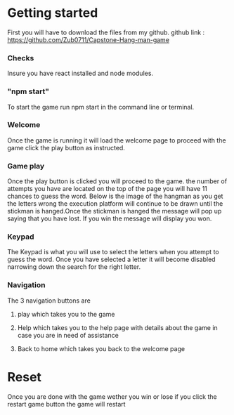 # Getting started

First you will have to download the files from my github.
github link : https://github.com/Zub0711/Capstone-Hang-man-game

### Checks

Insure you have react installed and node modules.

### "npm start"

To start the game run npm start in the command line or terminal.

### Welcome

Once the game is running it will load the welcome page to proceed
with the game click the play button as instructed.

### Game play

Once the play button is clicked you will proceed to the game.
the number of attempts you have are located on the top of the page you will have 11
chances to guess the word. Below is the image of the hangman as you get the letters wrong
the execution platform will continue to be drawn until the stickman is hanged.Once the
stickman is hanged the message will pop up saying that you have lost. If you win
the message will display you won.

### Keypad

The Keypad is what you will use to select the letters when you attempt to guess the word.
Once you have selected a letter it will become disabled narrowing down the search for the right
letter.

### Navigation

The 3 navigation buttons are

1. play which takes you to the game

2. Help which takes you to the help page with details about the game in case you are in need of assistance

3. Back to home which takes you back to the welcome page

# Reset

Once you are done with the game wether you win or lose if you click the restart game button the game will restart
